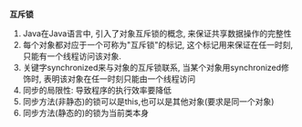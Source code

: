 **互斥锁**
1. Java在Java语言中, 引入了对象互斥锁的概念, 来保证共享数据操作的完整性
2. 每个对象都对应于一个可称为"互斥锁"的标记, 这个标记用来保证在任一时刻,只能有一个线程访问该对象.
3. 关键字synchronized来与对象的互斥锁联系, 当某个对象用synchronized修饰时, 表明该对象在任一时刻只能由一个线程访问
4. 同步的局限性: 导致程序的执行效率要降低
5. 同步方法(非静态)的锁可以是this,也可以是其他对象(要求是同一个对象)
6. 同步方法(静态的)的锁为当前类本身

